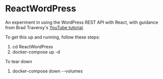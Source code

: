 # ReactWordPress

An experiment in using the WordPress REST API with React, with guidance from Brad Traversy's [YouTube tutorial](https://www.youtube.com/watch?v=fFNXWinbgro).

To get this up and running, follow these steps:

1) cd ReactWordPress
2) docker-compose up -d

To tear down

1) docker-compose down --volumes